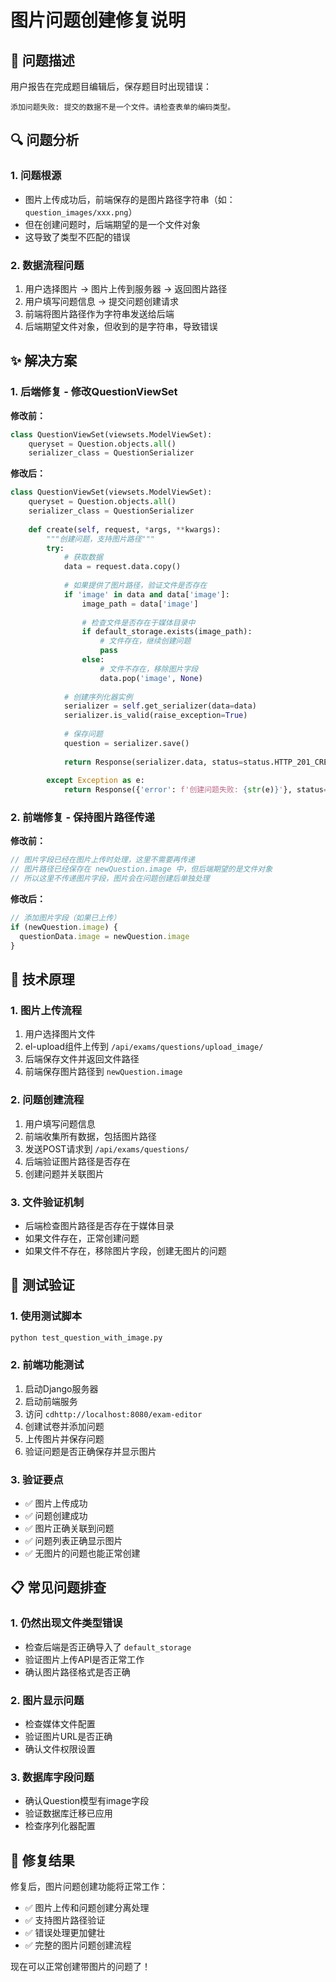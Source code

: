 # 图片问题创建修复说明

## 🎯 问题描述

用户报告在完成题目编辑后，保存题目时出现错误：
```
添加问题失败: 提交的数据不是一个文件。请检查表单的编码类型。
```

## 🔍 问题分析

### 1. **问题根源**
- 图片上传成功后，前端保存的是图片路径字符串（如：`question_images/xxx.png`）
- 但在创建问题时，后端期望的是一个文件对象
- 这导致了类型不匹配的错误

### 2. **数据流程问题**
1. 用户选择图片 → 图片上传到服务器 → 返回图片路径
2. 用户填写问题信息 → 提交问题创建请求
3. 前端将图片路径作为字符串发送给后端
4. 后端期望文件对象，但收到的是字符串，导致错误

## ✨ 解决方案

### 1. **后端修复 - 修改QuestionViewSet**

**修改前：**
```python
class QuestionViewSet(viewsets.ModelViewSet):
    queryset = Question.objects.all()
    serializer_class = QuestionSerializer
```

**修改后：**
```python
class QuestionViewSet(viewsets.ModelViewSet):
    queryset = Question.objects.all()
    serializer_class = QuestionSerializer
    
    def create(self, request, *args, **kwargs):
        """创建问题，支持图片路径"""
        try:
            # 获取数据
            data = request.data.copy()
            
            # 如果提供了图片路径，验证文件是否存在
            if 'image' in data and data['image']:
                image_path = data['image']
                
                # 检查文件是否存在于媒体目录中
                if default_storage.exists(image_path):
                    # 文件存在，继续创建问题
                    pass
                else:
                    # 文件不存在，移除图片字段
                    data.pop('image', None)
            
            # 创建序列化器实例
            serializer = self.get_serializer(data=data)
            serializer.is_valid(raise_exception=True)
            
            # 保存问题
            question = serializer.save()
            
            return Response(serializer.data, status=status.HTTP_201_CREATED)
            
        except Exception as e:
            return Response({'error': f'创建问题失败: {str(e)}'}, status=status.HTTP_400_BAD_REQUEST)
```

### 2. **前端修复 - 保持图片路径传递**

**修改前：**
```javascript
// 图片字段已经在图片上传时处理，这里不需要再传递
// 图片路径已经保存在 newQuestion.image 中，但后端期望的是文件对象
// 所以这里不传递图片字段，图片会在问题创建后单独处理
```

**修改后：**
```javascript
// 添加图片字段（如果已上传）
if (newQuestion.image) {
  questionData.image = newQuestion.image
}
```

## 🔧 技术原理

### 1. **图片上传流程**
1. 用户选择图片文件
2. el-upload组件上传到 `/api/exams/questions/upload_image/`
3. 后端保存文件并返回文件路径
4. 前端保存图片路径到 `newQuestion.image`

### 2. **问题创建流程**
1. 用户填写问题信息
2. 前端收集所有数据，包括图片路径
3. 发送POST请求到 `/api/exams/questions/`
4. 后端验证图片路径是否存在
5. 创建问题并关联图片

### 3. **文件验证机制**
- 后端检查图片路径是否存在于媒体目录
- 如果文件存在，正常创建问题
- 如果文件不存在，移除图片字段，创建无图片的问题

## 🧪 测试验证

### 1. **使用测试脚本**
```bash
python test_question_with_image.py
```

### 2. **前端功能测试**
1. 启动Django服务器
2. 启动前端服务
3. 访问 `cdhttp://localhost:8080/exam-editor`
4. 创建试卷并添加问题
5. 上传图片并保存问题
6. 验证问题是否正确保存并显示图片

### 3. **验证要点**
- ✅ 图片上传成功
- ✅ 问题创建成功
- ✅ 图片正确关联到问题
- ✅ 问题列表正确显示图片
- ✅ 无图片的问题也能正常创建

## 📋 常见问题排查

### 1. **仍然出现文件类型错误**
- 检查后端是否正确导入了 `default_storage`
- 验证图片上传API是否正常工作
- 确认图片路径格式是否正确

### 2. **图片显示问题**
- 检查媒体文件配置
- 验证图片URL是否正确
- 确认文件权限设置

### 3. **数据库字段问题**
- 确认Question模型有image字段
- 验证数据库迁移已应用
- 检查序列化器配置

## 🎉 修复结果

修复后，图片问题创建功能将正常工作：
- ✅ 图片上传和问题创建分离处理
- ✅ 支持图片路径验证
- ✅ 错误处理更加健壮
- ✅ 完整的图片问题创建流程

现在可以正常创建带图片的问题了！
